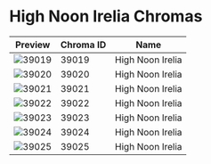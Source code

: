 # High Noon Irelia Chromas

| Preview | Chroma ID | Name |
|---------|-----------|------|
| ![39019](https://raw.communitydragon.org/latest/plugins/rcp-be-lol-game-data/global/default/v1/champion-chroma-images/39/39019.png) | 39019 | High Noon Irelia |
| ![39020](https://raw.communitydragon.org/latest/plugins/rcp-be-lol-game-data/global/default/v1/champion-chroma-images/39/39020.png) | 39020 | High Noon Irelia |
| ![39021](https://raw.communitydragon.org/latest/plugins/rcp-be-lol-game-data/global/default/v1/champion-chroma-images/39/39021.png) | 39021 | High Noon Irelia |
| ![39022](https://raw.communitydragon.org/latest/plugins/rcp-be-lol-game-data/global/default/v1/champion-chroma-images/39/39022.png) | 39022 | High Noon Irelia |
| ![39023](https://raw.communitydragon.org/latest/plugins/rcp-be-lol-game-data/global/default/v1/champion-chroma-images/39/39023.png) | 39023 | High Noon Irelia |
| ![39024](https://raw.communitydragon.org/latest/plugins/rcp-be-lol-game-data/global/default/v1/champion-chroma-images/39/39024.png) | 39024 | High Noon Irelia |
| ![39025](https://raw.communitydragon.org/latest/plugins/rcp-be-lol-game-data/global/default/v1/champion-chroma-images/39/39025.png) | 39025 | High Noon Irelia |